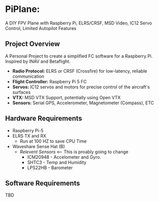 # PiPlane:
A DIY FPV Plane with Raspberry Pi, ELRS/CRSF, MSD Video, IC12 Servo Control, Limited Autopilot Features

## Project Overview

A Personal Project to create a simplified FC software for a Raspberry Pi. Inspired by INAV and Betaflight.

- **Radio Protocol:** ELRS or CRSF (Crossfire) for low-latency, reliable communication
- **Flight Controller:** Raspberry Pi 5 FC
- **Servos:** IC12 servos and motors for precise control of the aircraft's surfaces
- **VTX:** MSD VTX Support, potentially using Open VTX
- **Sensors:** Serial GPS, Accelerometer, Magnetometer (Compass), ETC 

## Hardware Requirements
- Raspberry Pi-5
- ELRS TX and RX
  - Run at 100 HZ to save CPU Time
- Waveshare Sense Hat (B)
  - *Relevent Sensors* <-- This is proably going to change
    - ICM20948 - Accelometer and Gyro.
    - SHTC3 - Temp and Humidity
    - LPS22HB - Barometer

## Software Requirements
TBD
